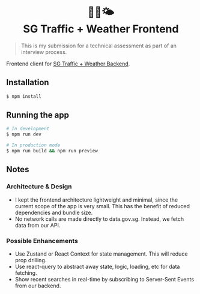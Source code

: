 <h1 align="center" style="">
  📸🚦🌤<br/>
  SG Traffic + Weather Frontend
</h1>

> This is my submission for a technical assessment as part of an interview process.

Frontend client for [SG Traffic + Weather Backend](https://github.com/kyle-cognizant/sg-traffic-weather-backend).

## Installation

```bash
$ npm install
```

## Running the app

```bash
# In development
$ npm run dev

# In production mode
$ npm run build && npm run preview
```

## Notes

### Architecture & Design
- I kept the frontend architecture lightweight and minimal, since the current scope of the app is very small. This has the benefit of reduced dependencies and bundle size.
- No network calls are made directly to data.gov.sg. Instead, we fetch data from our API.

### Possible Enhancements
- Use Zustand or React Context for state management. This will reduce prop drilling.
- Use react-query to abstract away state, logic, loading, etc for data fetching.
- Show recent searches in real-time by subscribing to Server-Sent Events from our backend.
